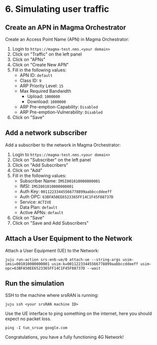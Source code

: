 # 6. Simulating user traffic

## Create an APN in Magma Orchestrator

Create an Access Point Name (APN) in Magma Orchestrator:

1. Login to `https://magma-test.nms.<your domain>`
2. Click on "Traffic" on the left panel
3. Click on "APNs"
4. Click on "Create New APN"
5. Fill in the following values:
   - APN ID: `default`
   - Class ID: `9`
   - ARP Priority Level: `15`
   - Max Required Bandwidth
     - Upload: `1000000`
     - Download: `1000000`
   - ARP Pre-emption-Capability: `Disabled`
   - ARP Pre-emption-Vulnerability: `Disabled`
6. Click on "Save"

## Add a network subscriber

Add a subscriber to the network in Magma Orchestrator:

1. Login to `https://magma-test.nms.<your domain>`
2. Click on "Subscriber" on the left panel
3. Click on "Add Subscribers"
4. Click on "Add"
5. Fill in the following values:
   - Subscriber Name: `IMSI001010000000001`
   - IMSI: `IMSI001010000000001`
   - Auth Key: `00112233445566778899aabbccddeeff`
   - Auth OPC: `63BFA50EE6523365FF14C1F45F88737D`
   - Service: `ACTIVE`
   - Data Plan: `default`
   - Active APNs: `default`
6. Click on "Save"
7. Click on "Save and Add Subscribers"

## Attach a User Equipment to the Network

Attach a User Equipment (UE) to the Network:

```{code-block} shell
juju run-action srs-enb-ue/0 attach-ue --string-args usim-imsi=001010000000001 usim-k=00112233445566778899aabbccddeeff usim-opc=63BFA50EE6523365FF14C1F45F88737D --wait
```

## Run the simulation

SSH to the machine where srsRAN is running:

```{code-block} shell
juju ssh <your srsRAN machine ID>
```

Use the UE interface to ping something on the internet, here you should expect no packet loss.

```{code-block} shell
ping -I tun_srsue google.com
```

Congratulations, you have a fully functioning 4G Network!
